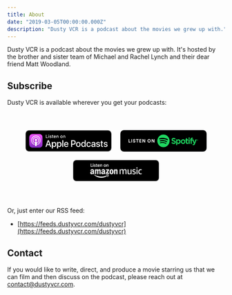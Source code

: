 ```yaml
---
title: About
date: "2019-03-05T00:00:00.000Z"
description: "Dusty VCR is a podcast about the movies we grew up with."
---
```


Dusty VCR is a podcast about the movies we grew up with. It's hosted by the brother and sister team of Michael and Rachel Lynch and their dear friend Matt Woodland.

## Subscribe

Dusty VCR is available wherever you get your podcasts:

<style>
.badges {
  display: flex;
  flex-direction: column;
  margin: 3rem 0;
}

@media screen and (min-width: 768px) {
  .badges {
    flex-direction: row;
  }
}

.badges p {
  text-align: center;
  margin: 0;
}

.badges img {
    width: 200px;
    margin: 0.5rem;
}

@media screen and (min-width: 768px) {
  .badges img {
    height: 50px;
  }
}
</style>

<div class="badges">

[![Listen on Apple Podcasts](apple-badge.svg)](https://itunes.apple.com/us/podcast/dusty-vcr/id1455432897)
[![Listen on Spotify](spotify-badge.svg)](https://open.spotify.com/show/6dLxmDZjUs0NEN1teb4SZs)
[![Listen on Amazon Music](amazon-badge.png)](https://music.amazon.com/podcasts/f795531d-fa4a-4397-a8a4-28cf435e17ac)

</div>

Or, just enter our RSS feed:

- [https://feeds.dustyvcr.com/dustyvcr](https://feeds.dustyvcr.com/dustyvcr)

## Contact

If you would like to write, direct, and produce a movie starring us that we can film and then discuss on the podcast, please reach out at [contact@dustyvcr.com](mailto:contact@dustyvcr.com).
